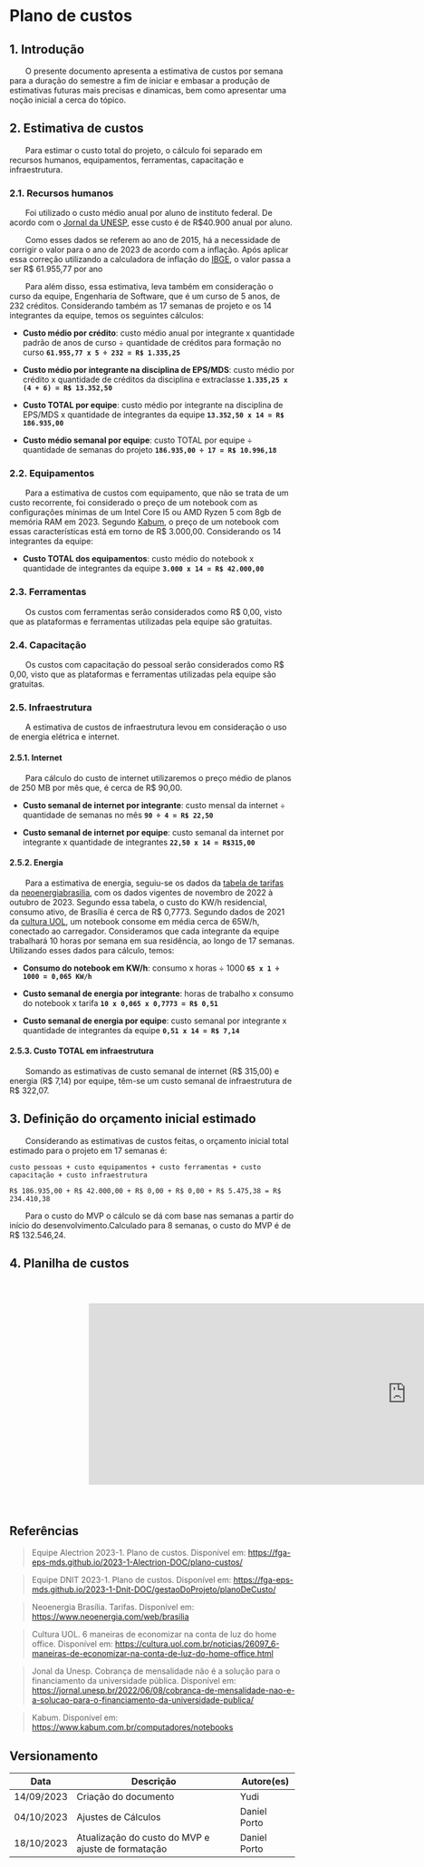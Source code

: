 # Plano de custos

## 1. Introdução

&emsp;&emsp;O presente documento apresenta a estimativa de custos por semana para a duração do semestre a fim de iniciar e embasar a produção de estimativas futuras mais precisas e dinamicas, bem como apresentar uma noção inicial a cerca do tópico.

## 2. Estimativa de custos

&emsp;&emsp;Para estimar o custo total do projeto, o cálculo foi separado em recursos humanos, equipamentos, ferramentas, capacitação e infraestrutura.

### 2.1. Recursos humanos

&emsp;&emsp;Foi utilizado o custo médio anual por aluno de instituto federal. De acordo com o [Jornal da UNESP](https://jornal.unesp.br/2022/06/08/cobranca-de-mensalidade-nao-e-a-solucao-para-o-financiamento-da-universidade-publica/), esse custo é de R$40.900 anual por aluno.

&emsp;&emsp;Como esses dados se referem ao ano de 2015, há a necessidade de corrigir o valor para o ano de 2023 de acordo com a inflação. Após aplicar essa correção utilizando a calculadora de inflação do [IBGE](https://www3.bcb.gov.br/CALCIDADAO/publico/corrigirPorIndice.do?method=corrigirPorIndice#), o valor passa a ser R$ 61.955,77 por ano

&emsp;&emsp;Para além disso, essa estimativa, leva também em consideração o curso da equipe, Engenharia de Software, que é um curso de 5 anos, de 232 créditos. Considerando também as 17 semanas de projeto e os 14 integrantes da equipe, temos os seguintes cálculos:

- **Custo médio por crédito**: custo médio anual por integrante x quantidade padrão de anos de curso ÷ quantidade de créditos para formação no curso **`61.955,77 x 5 ÷ 232 = R$ 1.335,25`**

- **Custo médio por integrante na disciplina de EPS/MDS**: custo médio por crédito x quantidade de créditos da disciplina e extraclasse **`1.335,25 x (4 + 6) = R$ 13.352,50`**

- **Custo TOTAL por equipe**: custo médio por integrante na disciplina de EPS/MDS x quantidade de integrantes da equipe **`13.352,50 x 14 = R$ 186.935,00`**

- **Custo médio semanal por equipe**: custo TOTAL por equipe ÷ quantidade de semanas do projeto **`186.935,00 ÷ 17 = R$ 10.996,18`**

### 2.2. Equipamentos

&emsp;&emsp;Para a estimativa de custos com equipamento, que não se trata de um custo recorrente, foi considerado o preço de um notebook com as configurações mínimas de um Intel Core I5 ou AMD Ryzen 5 com 8gb de memória RAM em 2023. Segundo [Kabum](https://www.kabum.com.br/), o preço de um notebook com essas características está em torno de R$ 3.000,00. Considerando os 14 integrantes da equipe:

- **Custo TOTAL dos equipamentos**: custo médio do notebook x quantidade de integrantes da equipe **`3.000 x 14 = R$ 42.000,00`**

### 2.3. Ferramentas
&emsp;&emsp;Os custos com ferramentas serão considerados como R$ 0,00, visto que as plataformas e ferramentas utilizadas pela equipe são gratuitas.

### 2.4. Capacitação
&emsp;&emsp;Os custos com capacitação do pessoal serão considerados como R$ 0,00, visto que as plataformas e ferramentas utilizadas pela equipe são gratuitas.

### 2.5. Infraestrutura
&emsp;&emsp;A estimativa de custos de infraestrutura levou em consideração o uso de energia elétrica e internet.

#### 2.5.1. Internet
&emsp;&emsp;Para cálculo do custo de internet utilizaremos o preço médio de planos de 250 MB por mês que, é cerca de R$ 90,00.

- **Custo semanal de internet por integrante**: custo mensal da internet ÷ quantidade de semanas no mês **`90 ÷ 4 = R$ 22,50`**

- **Custo semanal de internet por equipe**: custo semanal da internet por integrante x quantidade de integrantes **`22,50 x 14 = R$315,00`**

#### 2.5.2. Energia

&emsp;&emsp;Para a estimativa de energia, seguiu-se os dados da [tabela de tarifas](https://www.neoenergia.com/documents/d/brasilia/01_nbsb_tarifas_energia_eletrica_grupob_nov_2022_reh3134-pdf-1?download=true) da [neoenergiabrasilia](https://www.neoenergia.com/web/brasilia), com os dados vigentes de novembro de 2022 à outubro de 2023. Segundo essa tabela, o custo do KW/h residencial, consumo ativo, de Brasília é cerca de R$ 0,7773. Segundo dados de 2021 da [cultura UOL](https://cultura.uol.com.br/noticias/26097_6-maneiras-de-economizar-na-conta-de-luz-do-home-office.html), um notebook consome em média cerca de 65W/h, conectado ao carregador. Consideramos que cada integrante da equipe trabalhará 10 horas por semana em sua residência, ao longo de 17 semanas. Utilizando esses dados para cálculo, temos:

- **Consumo do notebook em KW/h**: consumo x horas ÷ 1000
**`65 x 1 ÷ 1000 = 0,065 KW/h`**

- **Custo semanal de energia por integrante**: horas de trabalho x consumo do notebook x tarifa
**`10 x 0,065 x 0,7773 = R$ 0,51`**

- **Custo semanal de energia por equipe**: custo semanal por integrante x quantidade de integrantes da equipe **`0,51 x 14 = R$ 7,14`**

#### 2.5.3. Custo TOTAL em infraestrutura

&emsp;&emsp;Somando as estimativas de custo semanal de internet (R$ 315,00) e energia (R$ 7,14) por equipe, têm-se um custo semanal de infraestrutura de R$ 322,07.

## 3. Definição do orçamento inicial estimado

&emsp;&emsp;Considerando as estimativas de custos feitas, o orçamento  inicial total estimado para o projeto em 17 semanas é:

    custo pessoas + custo equipamentos + custo ferramentas + custo capacitação + custo infraestrutura

    R$ 186.935,00 + R$ 42.000,00 + R$ 0,00 + R$ 0,00 + R$ 5.475,38 = R$ 234.410,38

&emsp;&emsp;Para o custo do MVP o cálculo se dá com base nas semanas a partir do início do desenvolvimento.Calculado para 8 semanas, o custo do MVP é de R$ 132.546,24.

## 4. Planilha de custos

<iframe width="1400" height="400" style="-webkit-transform:scale(0.8);-moz-transform-scale(0.8);" frameborder="0" src="https://docs.google.com/spreadsheets/d/e/2PACX-1vR5TLx-OiCCkfYJsUqnzRMC8_voSbbLjuCMqJ7L3HCKK-tyqB_JCvQJeSCWtQKNrHcSY8yMYAyLzpi7/pubhtml?gid=0&amp;single=true&amp;widget=true&amp;headers=false"></iframe>

## Referências

> Equipe Alectrion 2023-1. Plano de custos. Disponível em: <https://fga-eps-mds.github.io/2023-1-Alectrion-DOC/plano-custos/>

> Equipe DNIT 2023-1. Plano de custos. Disponível em: <https://fga-eps-mds.github.io/2023-1-Dnit-DOC/gestaoDoProjeto/planoDeCusto/>

> Neoenergia Brasília. Tarifas. Disponível em: <https://www.neoenergia.com/web/brasilia>

> Cultura UOL. 6 maneiras de economizar na conta de luz do home office. Disponível em: <https://cultura.uol.com.br/noticias/26097_6-maneiras-de-economizar-na-conta-de-luz-do-home-office.html>
 
> Jonal da Unesp. Cobrança de mensalidade não é a solução para o financiamento da universidade pública. Disponível em: <https://jornal.unesp.br/2022/06/08/cobranca-de-mensalidade-nao-e-a-solucao-para-o-financiamento-da-universidade-publica/>
  
> Kabum. Disponível em: <https://www.kabum.com.br/computadores/notebooks>

## Versionamento

|**Data**|**Descrição**|**Autore(es)**|
|--------|-------------|--------------|
|14/09/2023| Criação do documento | Yudi |
|04/10/2023| Ajustes de Cálculos | Daniel Porto |
|18/10/2023| Atualização do custo  do MVP e ajuste de formatação| Daniel Porto |